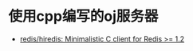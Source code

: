 # 使用cpp编写的oj服务器

- [redis/hiredis: Minimalistic C client for Redis >= 1.2](https://github.com/redis/hiredis)

